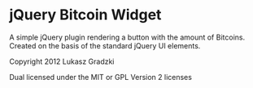 # jQuery Bitcoin Widget #

A simple jQuery plugin rendering a button with the amount of Bitcoins. Created on the basis of the standard jQuery UI elements.




Copyright 2012 Lukasz Gradzki

Dual licensed under the MIT or GPL Version 2 licenses
